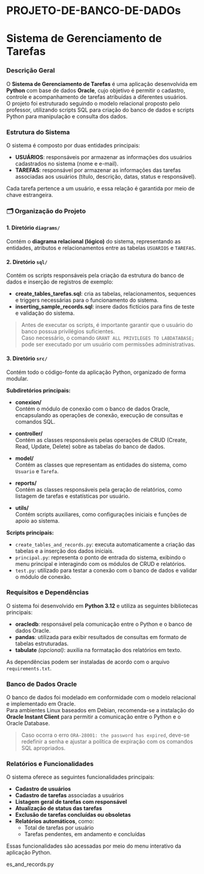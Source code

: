 # PROJETO-DE-BANCO-DE-DADOs
# Sistema de Gerenciamento de Tarefas

### Descrição Geral

O **Sistema de Gerenciamento de Tarefas** é uma aplicação desenvolvida em **Python** com base de dados **Oracle**, cujo objetivo é permitir o cadastro, controle e acompanhamento de tarefas atribuídas a diferentes usuários.  
O projeto foi estruturado seguindo o modelo relacional proposto pelo professor, utilizando scripts SQL para criação do banco de dados e scripts Python para manipulação e consulta dos dados.



### Estrutura do Sistema

O sistema é composto por duas entidades principais:

- **USUÁRIOS**: responsáveis por armazenar as informações dos usuários cadastrados no sistema (nome e e-mail).  
- **TAREFAS**: responsável por armazenar as informações das tarefas associadas aos usuários (título, descrição, datas, status e responsável).

Cada tarefa pertence a um usuário, e essa relação é garantida por meio de chave estrangeira.



### 🗂 Organização do Projeto

#### 1. Diretório `diagrams/`
Contém o **diagrama relacional (lógico)** do sistema, representando as entidades, atributos e relacionamentos entre as tabelas `USUARIOS` e `TAREFAS`.

#### 2. Diretório `sql/`
Contém os scripts responsáveis pela criação da estrutura do banco de dados e inserção de registros de exemplo:

- **create_tables_tarefas.sql**: cria as tabelas, relacionamentos, sequences e triggers necessárias para o funcionamento do sistema.  
- **inserting_sample_records.sql**: insere dados fictícios para fins de teste e validação do sistema.

> Antes de executar os scripts, é importante garantir que o usuário do banco possua privilégios suficientes.  
> Caso necessário, o comando `GRANT ALL PRIVILEGES TO LABDATABASE;` pode ser executado por um usuário com permissões administrativas.

#### 3. Diretório `src/`
Contém todo o código-fonte da aplicação Python, organizado de forma modular.

**Subdiretórios principais:**

- **conexion/**  
  Contém o módulo de conexão com o banco de dados Oracle, encapsulando as operações de conexão, execução de consultas e comandos SQL.

- **controller/**  
  Contém as classes responsáveis pelas operações de CRUD (Create, Read, Update, Delete) sobre as tabelas do banco de dados.

- **model/**  
  Contém as classes que representam as entidades do sistema, como `Usuario` e `Tarefa`.

- **reports/**  
  Contém as classes responsáveis pela geração de relatórios, como listagem de tarefas e estatísticas por usuário.

- **utils/**  
  Contém scripts auxiliares, como configurações iniciais e funções de apoio ao sistema.

**Scripts principais:**
- `create_tables_and_records.py`: executa automaticamente a criação das tabelas e a inserção dos dados iniciais.  
- `principal.py`: representa o ponto de entrada do sistema, exibindo o menu principal e interagindo com os módulos de CRUD e relatórios.  
- `test.py`: utilizado para testar a conexão com o banco de dados e validar o módulo de conexão.


### Requisitos e Dependências

O sistema foi desenvolvido em **Python 3.12** e utiliza as seguintes bibliotecas principais:

- **oracledb**: responsável pela comunicação entre o Python e o banco de dados Oracle.  
- **pandas**: utilizada para exibir resultados de consultas em formato de tabelas estruturadas.  
- **tabulate** *(opcional)*: auxilia na formatação dos relatórios em texto.

As dependências podem ser instaladas de acordo com o arquivo `requirements.txt`.



### Banco de Dados Oracle

O banco de dados foi modelado em conformidade com o modelo relacional e implementado em Oracle.  
Para ambientes Linux baseados em Debian, recomenda-se a instalação do **Oracle Instant Client** para permitir a comunicação entre o Python e o Oracle Database.

> Caso ocorra o erro `ORA-28001: the password has expired`, deve-se redefinir a senha e ajustar a política de expiração com os comandos SQL apropriados.



### Relatórios e Funcionalidades

O sistema oferece as seguintes funcionalidades principais:

- **Cadastro de usuários**  
- **Cadastro de tarefas** associadas a usuários  
- **Listagem geral de tarefas com responsável**  
- **Atualização de status das tarefas**  
- **Exclusão de tarefas concluídas ou obsoletas**  
- **Relatórios automáticos**, como:
  - Total de tarefas por usuário  
  - Tarefas pendentes, em andamento e concluídas  

Essas funcionalidades são acessadas por meio do menu interativo da aplicação Python.

es_and_records.py
